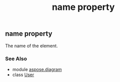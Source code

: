 ﻿---
title: name property
second_title: Aspose.Diagram for Python via .NET API References
description: 
type: docs
weight: 50
url: /python-net/aspose.diagram/user/name/
is_root: false
---

## name property


The name of the element.

### See Also
* module [aspose.diagram](../../)
* class [User](/diagram/python-net/aspose.diagram/user)
